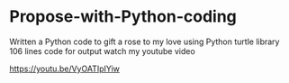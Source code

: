 # Propose-with-Python-coding
Written a Python code to gift  a rose to my love
using Python turtle library
106 lines code 
for output watch my youtube video

https://youtu.be/VyOATIpIYiw
